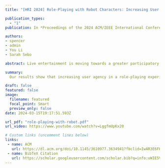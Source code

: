 ```yaml
---
title: "[HRI 2024] Role-Playing with Robot Characters: Increasing User Engagement through Narrative and Gameplay Agency"

publication_types:
  - "1"
publication: In *Proceedings of the 2024 ACM/IEEE International Conference on Human-Robot Interaction*

authors:
- spencer
- admin
- You Li
- Sarah Sebo

abstract: Live entertainment is moving towards a greater participatory culture, with dynamic narratives told through audience interaction. Robot characters offer a unique opportunity to mitigate the challenges of creating personalized entertainment at scale. However, robots often cannot react to audience responses, limiting opportunities for audience participation. In this work, we explore methods to increase user agency in live entertainment experiences with robot characters to improve user engagement and enjoyment. In a between-subjects study (N=60), we create an immersive story where users role-play as detectives with two distinct robot characters. Users either (1) have greater involvement and self-identification in the story by talking with the robots in-character (narrative condition), (2) have a more active role in solving puzzles (gameplay condition), or (3) follow along without being prompted by the robots for input (control condition). Our results show that increasing user agency in a role-playing experience, in either its narrative or its gameplay, improves users' flow state, sense of autonomy and competence, verbal engagement, and perceptions of the robot characters' engagement. Increasing narrative agency also led to longer unprompted reactions from participants, while gameplay agency improved feelings of immersion and relatedness with the robots. These findings suggest that creating either narrative or gameplay agency can improve user engagement, which can extend to broader robot interactions where gameplay elements and role-playing in stories can be incorporated.

summary: 
  Our results show that increasing user agency in a role-playing experience, in either its narrative or its gameplay, improves users' flow state, sense of autonomy and competence, verbal engagement, and perceptions of the robot characters' engagement. Increasing narrative agency also led to longer unprompted reactions from participants, while gameplay agency improved feelings of immersion and relatedness with the robots. These findings suggest that creating either narrative or gameplay agency can improve user engagement, which can extend to broader robot interactions where gameplay elements and role-playing in stories can be incorporated.

draft: false
featured: false
image:
  filename: featured
  focal_point: Smart
  preview_only: false
date: 2024-03-15T19:17:51.593Z

url_pdf: "role-playing-with-robot.pdf"
url_video: https://www.youtube.com/watch?v=LggfmUpKx20

# Custom links (uncomment lines below)
links:
 - name: ACM
   url: https://dl.acm.org/doi/10.1145/3610977.3634941?fbclid=IwAR3E6FHd9yz6VvnSjAX8XUdTtUynN0xr2D6zQygP1JTD-846hQc9kxQvflo
 - name: BibTeX Citation
   url: https://scholar.googleusercontent.com/scholar.bib?q=info:uWIE5VtRZmsJ:scholar.google.com/&output=citation&scisdr=ClEw7irAEKTD-WeSyeA:AFWwaeYAAAAAZ9SU0eDqY7YyIW37DiVf2W05st0&scisig=AFWwaeYAAAAAZ9SU0Q0NTd18C6ZHOze0Vvk4EaA&scisf=4&ct=citation&cd=-1&hl=en
---
```

